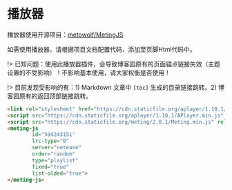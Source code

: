 # 播放器

播放器使用开源项目：[metowolf/MetingJS](https://github.com/metowolf/MetingJS)

如需使用播放器，请根据项目文档配置代码，添加至页脚Html代码中。

!> 已知问题：使用此播放器插件，会导致博客园原有的页面锚点链接失效（主题设置的不受影响）！不影响基本使用，请大家权衡是否使用！

!> 目前发现受影响的有：1) Markdown 文章中 ```[toc]``` 生成的目录链接跳转。2) 博客园原有的返回顶部链接跳转。

```html
<link rel="stylesheet" href="https://cdn.staticfile.org/aplayer/1.10.1/APlayer.min.css">
<script src="https://cdn.staticfile.org/aplayer/1.10.1/APlayer.min.js" rel="prefetch"></script>
<script src="https://cdn.staticfile.org/meting/2.0.1/Meting.min.js" rel="prefetch"></script>
<meting-js
        id="594243151"
        lrc-type="0"
        server="netease"
        order="random"
        type="playlist"
        fixed="true"
        list-olded="true">
</meting-js>
```
